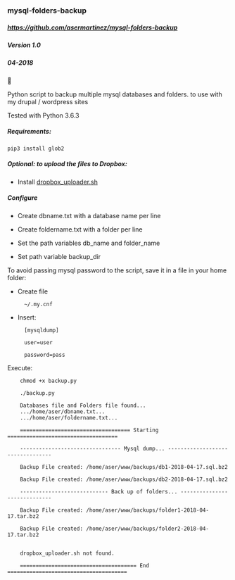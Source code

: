 ### mysql-folders-backup

##### https://github.com/asermartinez/mysql-folders-backup
##### Version 1.0
##### 04-2018

:floppy_disk:
 
 Python script to backup multiple mysql databases and folders.
 to use with my drupal / wordpress sites

 Tested with Python 3.6.3

##### Requirements: 
 `pip3 install glob2`

##### Optional: to upload the files to Dropbox:

* Install [dropbox_uploader.sh](https://github.com/andreafabrizi/Dropbox-Uploader)

##### Configure

* Create dbname.txt with a database name per line

* Create foldername.txt with a folder per line

* Set the path variables db_name and folder_name
 
* Set path variable backup_dir

 To avoid passing mysql password to the script, save it in a file in your home folder:

* Create file 
        
        ~/.my.cnf

* Insert:
    
        [mysqldump]

        user=user

        password=pass

Execute:

        chmod +x backup.py
        
        ./backup.py
        
        Databases file and Folders file found...
        .../home/aser/dbname.txt...
        .../home/aser/foldername.txt...
        
        =================================== Starting ===================================
        
        -------------------------------- Mysql dump... ---------------------------------
        
        Backup File created: /home/aser/www/backups/db1-2018-04-17.sql.bz2
        
        Backup File created: /home/aser/www/backups/db2-2018-04-17.sql.bz2
        
        ---------------------------- Back up of folders... -----------------------------
        
        Backup File created: /home/aser/www/backups/folder1-2018-04-17.tar.bz2
        
        Backup File created: /home/aser/www/backups/folder2-2018-04-17.tar.bz2
        
        
        dropbox_uploader.sh not found.
        
        ===================================== End ======================================
